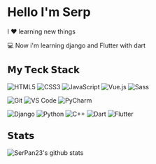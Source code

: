 # Hello I'm Serp

I ❤️ learning new things

:computer: Now i'm learning django and Flutter with dart

## 𝗠𝘆 𝗧𝗲𝗰𝗸 𝗦𝘁𝗮𝗰𝗸

![HTML5](https://img.shields.io/badge/-HTML5-%23E44D27?style=flat-square&logo=html5&logoColor=ffffff)
![CSS3](https://img.shields.io/badge/-CSS3-%231572B6?style=flat-square&logo=css3)
![JavaScript](https://img.shields.io/badge/-JavaScript-%23F7DF1C?style=flat-square&logo=javascript&logoColor=000000&labelColor=%23F7DF1C&color=%23FFCE5A)
![Vue.js](https://img.shields.io/badge/-Vue.js-%232c3e50?style=flat-square&logo=Vue.js)
![Sass](https://img.shields.io/badge/-Sass-%23CC6699?style=flat-square&logo=sass&logoColor=ffffff)

![Git](https://img.shields.io/badge/-Git-%23F05032?style=flat-square&logo=git&logoColor=%23ffffff)
![VS Code](https://img.shields.io/badge/-VSCode-%23007ACC?style=flat-square&logo=visual-studio-code)
![PyCharm](https://img.shields.io/badge/-PyCharm-%2300c853?style=flat-square&logo=pycharm&logoColor=%23fafafa)

![Django](https://img.shields.io/badge/-Django-%2300C851?style=flat-square&logo=django)
![Python](https://img.shields.io/badge/-Python-%233776AB?style=flat-square&logo=python&logoColor=%23ffffff)
![C++](https://img.shields.io/badge/-C++-%2300599C?style=flat-square&logo=c++)
![Dart](https://img.shields.io/badge/-Dart-%230175C2?style=flat-square&logo=dart)
![Flutter](https://img.shields.io/badge/-Flutter-%2302569B?style=flat-square&logo=flutter)


## 𝗦𝘁𝗮𝘁𝘀

![SerPan23's github stats](https://github-readme-stats.vercel.app/api?username=SerPan23&show_icons=true&theme=dracula)
